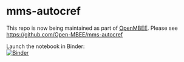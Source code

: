 # mms-autocref

This repo is now being maintained as part of [OpenMBEE](https://www.openmbee.org/). Please see https://github.com/Open-MBEE/mms-autocref


Launch the notebook in Binder:\
[![Binder](https://mybinder.org/badge_logo.svg)](https://mybinder.org/v2/gh/thomas-bc/mms-autocref/master)
